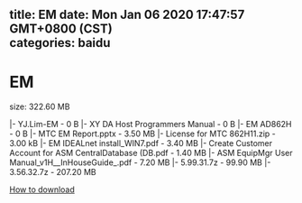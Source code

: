 
title: EM
date: Mon Jan 06 2020 17:47:57 GMT+0800 (CST)    
categories: baidu
---

# EM
size: 322.60 MB
 
 
|- YJ.Lim-EM - 0 B
|- XY DA Host Programmers Manual - 0 B
|- EM AD862H - 0 B
|- MTC EM Report.pptx - 3.50 MB
|- License for MTC 862H11.zip - 3.00 kB
|- EM IDEALnet install_WIN7.pdf - 3.40 MB
|- Create Customer Account for ASM CentralDatabase (DB.pdf - 1.40 MB
|- ASM EquipMgr User Manual_v1H__InHouseGuide_.pdf - 7.20 MB
|- 5.99.31.7z - 99.90 MB
|- 3.56.32.7z - 207.20 MB

[How to download](https://bpcam.bemobtrk.com/go/2ceec3aa-1ca2-46d6-b9ff-aaa5c184517c?jno=3971)